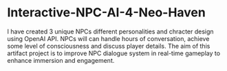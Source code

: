 # Interactive-NPC-AI-4-Neo-Haven
I have created 3 unique NPCs different personalities and chracter design using OpenAI API. NPCs will can handle hours of conversation, achieve some level of consciousness and discuss player details. The aim of this artifact project is to improve NPC dialogue system in real-time gameplay to enhance immersion and engagement.
